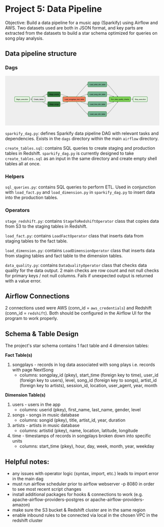 # Project 5: Data Pipeline

Objective: Build a data pipeline for a music app (Sparkify) using Airflow and AWS. Two datasets used are both in JSON format, and key parts are extracted from the datasets to build a star schema optimized for queries on song play analysis. 

## Data pipeline structure

### Dags

![sparkify_dag](https://github.com/ohjang121/project_five_data_pipeline/blob/main/sparkify_dag.png)

`sparkify_dag.py`: defines Sparkify data pipeline DAG with relevant tasks and dependencies. Exists in the `dags` directory within the main `airflow` directory.

`create_tables.sql`: contains SQL queries to create staging and production tables in Redshift. `sparkify_dag.py` is currently designed to take `create_tables.sql` as an input in the same directory and create empty shell tables all at once.

### Helpers

`sql_queries.py`: contains SQL queries to perform ETL. Used in conjunction with `load_fact.py` and `load_dimension.py` in `sparkify_dag.py` to insert data into the production tables.

### Operators

`stage_redshift.py`: contains `StageToRedshiftOperator` class that copies data from S3 to the staging tables in Redshift.

`load_fact.py`: contains `LoadFactOperator` class that inserts data from staging tables to the fact table.

`load_dimension.py`: contains `LoadDimensionOperator` class that inserts data from staging tables and fact table to the dimension tables.

`data_quality.py`: contains `DataQualityOperator` class that checks data quality for the data output. 2 main checks are row count and not null checks for primary keys / not null columns. Fails if unexpected output is returned with a value error.

## Airflow Connections

2 connections used were AWS (conn_id = `aws_credentials`) and Redshift (conn_id = `redshift`). Both should be configured in the Airflow UI for the program to work properly.

## Schema & Table Design

The project's star schema contains 1 fact table and 4 dimension tables:

**Fact Table(s)**

1. songplays - records in log data associated with song plays i.e. records with page NextSong
    * columns: songplay_id (pkey), start_time (foreign key to time), user_id (foreign key to users), level, song_id (foreign key to songs), artist_id (foreign key to artists), session_id, location, user_agent, year, month

**Dimension Table(s)**
1. users - users in the app
    * columns: userid (pkey), first_name, last_name, gender, level
2. songs - songs in music database
    * columns: songid (pkey), title, artist_id, year, duration
3. artists - artists in music database
    * columns: artistid (pkey), name, location, latitude, longitude
4. time - timestamps of records in songplays broken down into specific units
    * columns: start_time (pkey), hour, day, week, month, year, weekday

## Helpful notes:

* any issues with operator logic (syntax, import, etc.) leads to import error in the main dag
* must run airflow scheduler prior to airflow webserver -p 8080 in order to see most recent script changes
* install additional packages for hooks & connections to work (e.g. apache-airflow-providers-postgres or apache-airflow-providers-amazon)
* make sure the S3 bucket & Redshift cluster are in the same region
* enable inbound rules to be connected via local in the chosen VPC in the redshift cluster
